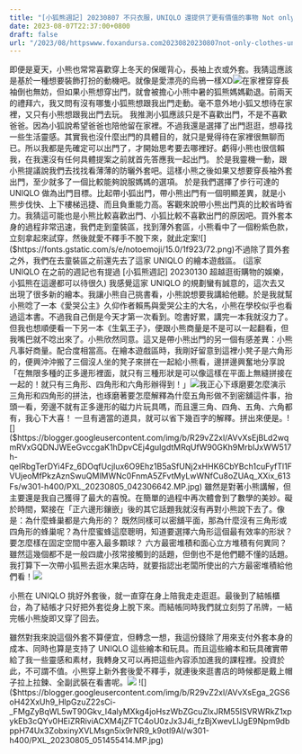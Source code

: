 ```yaml
---
title: "[小狐熊週記] 20230807 不只衣服，UNIQLO 還提供了更有價值的事物 Not only clothes, UNIQLO also provides more valuable things"
date: 2023-08-07T22:37:00+0800
draft: false
url: "/2023/08/httpswww.foxandursa.com20230820230807not-only-clothes-uniqlo-.html.html"
---
```





即便是夏天，小熊也常常喜歡穿上冬天的保暖背心，長袖上衣或外套。我猜這應該是基於一種想要裝飾打扮的動機吧。就像是愛漂亮的烏鴉一樣XD![]($https://blogger.googleusercontent.com/img/b/R29vZ2xl/AVvXsEilorsZGlcAgLin1S-aCEs3CZzdqfpuOdEOEuSIOYWWoKnvMsnaydv_onPSYXJYR9hdq3GWUYYkcgWffu8-xQoVSyIpFqm_TEVKOalHrABMCL4fwaWC2s2UH1L2E42d6K1NkxW2naa15wZXbAAviM-uXcx-2WVHMeClLjDllGIaRnszN1gUwYq2cE3S7t4/s320/image.png)在家裡穿穿長袖倒也無妨，但如果小熊想穿出門，就會被擔心小熊中暑的狐熊媽媽勸退。前兩天的禮拜六，我又問有沒有哪隻小狐熊想跟我出門走動。毫不意外地小狐又想待在家裡，又只有小熊想跟我出門去玩。 我推測小狐應該只是不喜歡出門，不是不喜歡爸爸。因為小狐說希望爸爸也陪他留在家裡。不過我還是選擇了出門逛逛，想尋找一些生活靈感。其實我也沒什麼出門的具體目的，就只是覺得待在家裡很無聊而已。所以我都是先確定可以出門了，才開始思考要去哪裡好。虧得小熊也很信賴我，在我還沒有任何具體提案之前就首先答應我一起出門。 於是我靈機一動，跟小熊提議說我們去找找看薄薄的防曬外套吧。這樣小熊之後如果又想要穿長袖外套出門，至少就多了一個比較能夠說服媽媽的選項。 於是我們選擇了步行可達的 UNIQLO 做為出門目標。比起帶小狐出門，帶小熊出門有一個明顯差異，就是小熊步伐快、上下樓梯迅捷、而且負重能力高。客觀來說帶小熊出門真的比較省時省力。我猜這可能也是小熊比較喜歡出門、小狐比較不喜歡出門的原因吧。買外套本身的過程非常迅速，我們走到童裝區，找到薄外套區，小熊看中了一個粉紫色款，立刻拿起來試穿，然後就愛不釋手不脫下來，就此定案![]($https://fonts.gstatic.com/s/e/notoemoji/15.0/1f923/72.png)不過除了買外套之外，我們在去童裝區之前還先去了這家 UNIQLO 的繪本遊戲區。 (這家 UNIQLO 在之前的週記也有提過 [小狐熊週記] 20230130 超越逛街購物的娛樂，小狐熊在這邊都可以待很久) 我感覺這家 UNIQLO 的規劃蠻有誠意的，這次去又出現了很多新的繪本。我讓小熊自己挑書看，小熊說想要我講給他聽。於是我就幫小熊唸了一本《愛哭公主》久仰作者賴馬與愛哭公主的大名，小熊在學校似乎也看過這本書。不過我自己倒是今天才第一次看到。唸書好累，講完一本我就沒力了。但我也想順便看一下另一本《生氣王子》，便跟小熊商量是不是可以一起翻看，但我嘴巴就不唸出來了。小熊欣然同意。這又是帶小熊出門的另一個有感差異：小熊凡事好商量。配合度相當高。在繪本遊戲區時，我剛好留意到這裡小凳子是六角形的，便興沖沖搬了三個沒人坐的凳子來拼在一起給小熊看，邊拼邊興奮地分享說「在無限多種的正多邊形裡面，就只有三種形狀是可以像這樣在平面上無縫拼接在一起的！就只有三角形、四角形和六角形辦得到！」![]($https://blogger.googleusercontent.com/img/b/R29vZ2xl/AVvXsEhNvUbbA6o-3bbUH5fxws0IkH8IP3vbV9N80F9BVNgnmYWGvpHdMr6-k-j0BmGi5bhVF4rhTHtw1MwOlt6kuzMT9R4KreQmlsFIgQaDw8H_awsNSV6GJxXyMI7QCA0ykw5O6Eoo9m3CJh2VJKffTZvvEODycPP0z46UPPGAr015zUO7HnWMn8c-G7tMRsE/w301-h400/PXL_20230805_042016714.jpg)我正心下琢磨要怎麼演示三角形和四角形的拼法，也琢磨著要怎麼解釋為什麼五角形做不到密舖這件事，抬頭一看，旁邊不就有正多邊形的磁力片玩具嗎，而且還三角、四角、五角、六角都有，我心下大喜！ 一旦有適當的道具，就可以省下幾百字的解釋。拼出來便是。![]($https://blogger.googleusercontent.com/img/b/R29vZ2xl/AVvXsEjBLd2wqmRVxGQDNJWEeGvccgaK1hDpvCEj4guIgdtMRqUfW90GKh9MrbIJxWW517h-qeIRbgTerDYi4Fz_6DOqfUcjlux6O9Ehz1B5aSfUNj2xHHK6CbYBch1cuFyfTl1FVUjeoMfPkzAznSwuQMlMWNc0FnmA5ZFvtMyLwWNfCu8oZUAq_XXix_613Fs/w301-h400/PXL_20230805_042306642.MP.jpg)
雖然是對著小熊講解，但主要還是我自己獲得了最大的喜悅。在簡單的過程中再次體會到了數學的美妙。礙於時間，緊接在「正六邊形鑲嵌」後的其它話題我就沒有再對小熊說下去了。像是：為什麼蜂巢都是六角形的？
既然同樣可以密舖平面，那為什麼沒有三角形或四角形的蜂巢呢？為什麼蜜蜂這麼聰明，知道要選擇六角形這個最有效率的形狀？要怎麼樣在固定空間中塞入最多顆球？
六方最密堆積和面心立方堆積有何異同？雖然這幾個都不是一般四歲小孩常接觸到的話題，但倒也不是他們聽不懂的話題。 我打算下一次帶小狐熊去逛水果店時，就要指認出老闆所使出的六方最密堆積給他們看！![]($https://blogger.googleusercontent.com/img/b/R29vZ2xl/AVvXsEgDUWwEzDdS8DkW0I8djrHURvwMqaHjlqaBInwhIXdWuVf6myqu3a6EYKnarkTt5WkXmnYH_EMcHKMTeiE6V87NGtIJIEsaLLaa0xZIbg0X2Plzo3AacnIrYCGHbyESSigEw-qC0K5XFyUANMzD6ljk_tRq449Us_2adzeMkgE2N3fFMEQxG2uDvz2w4n8/s320/image.png)


小熊在 UNIQLO 挑好外套後，就一直穿在身上陪我走走逛逛。最後到了結帳櫃台，為了結帳才只好把外套從身上脫下來。而結帳同時我們就立刻剪了吊牌，一結完帳小熊旋即又穿了回去。

雖然對我來說這個外套不算便宜，但轉念一想，我這份錢除了用來支付外套本身的成本、同時也算是支持了 UNIQLO 這些繪本和玩具。而且這些繪本和玩具確實帶給了我一些靈感和素材，我轉身又可以再把這些內容添加進我的課程裡。投資於此，不可謂不值。小熊穿上新外套後愛不釋手，就連後來逛書店的時候都是戴上帽子拉上拉鍊、全副武裝在看書呢。![]($https://blogger.googleusercontent.com/img/b/R29vZ2xl/AVvXsEighsrjxDxm9_2A9fQQb3rgr6_7zvAE_Yz_JbjCUtQh6Ztkt66rx7TBAlUvIGVL9V75irMfOgYpFvWXAzypUnuFmLeMIC5Zf65A_79jyLxTjd762oGvsuHUyutiLs3IzP5cbNs5ARZJV94wFP7m2cFR9_9Tatm1Z7wyNOSQW_2LnJ-W3DUJiSnzFVn0l2k/w301-h400/PXL_20230805_051507738.jpg)
![]($https://blogger.googleusercontent.com/img/b/R29vZ2xl/AVvXsEga_2GS6oH42XxUh9_HlpGzuZ22sCi-_FMgZyBqWL5wT90Gkv_I4alyMXkg4joHszWbZGcuZlxJRM55ISVRWRkZ1xpykEb3cQYv0HEiZRRiviACXM4jZFTC4oU0zJx3J4i_fzBjXwevLlJgE9Npm9dbppH74Ux3ZobxinyXVLMsgn5ix9rNR9_k9otl9AI/w301-h400/PXL_20230805_051455414.MP.jpg)


